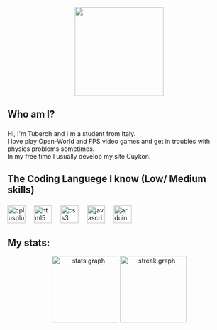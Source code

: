 <div align="center">
  <img height="200" src="https://avatars.githubusercontent.com/u/165823057?v=4"  />
</div>

###

<h2 align="left">Who am I?</h2>

###

<p align="left">Hi, I'm Tuberoh and I'm a student from Italy.<br>I love play Open-World and FPS video games and get in troubles with physics problems sometimes. <br>In my free time I usually develop my site Cuykon.</p>

###

<h2 align="left">The Coding Languege I know (Low/ Medium skills)</h2>

###

<div align="left">
  <img src="https://cdn.jsdelivr.net/gh/devicons/devicon/icons/cplusplus/cplusplus-original.svg" height="40" alt="cplusplus logo"  />
  <img width="12" />
  <img src="https://cdn.jsdelivr.net/gh/devicons/devicon/icons/html5/html5-original.svg" height="40" alt="html5 logo"  />
  <img width="12" />
  <img src="https://cdn.jsdelivr.net/gh/devicons/devicon/icons/css3/css3-original.svg" height="40" alt="css3 logo"  />
  <img width="12" />
  <img src="https://cdn.jsdelivr.net/gh/devicons/devicon/icons/javascript/javascript-original.svg" height="40" alt="javascript logo"  />
  <img width="12" />
  <img src="https://cdn.jsdelivr.net/gh/devicons/devicon/icons/arduino/arduino-original.svg" height="40" alt="arduino logo"  />
</div>

###

<h2 align="left">My stats:</h2>

<div align="center">
  <img src="https://github-readme-stats.vercel.app/api?username=Tuberoh&hide_title=false&hide_rank=false&show_icons=true&include_all_commits=true&count_private=true&disable_animations=false&theme=gruvbox&locale=en&hide_border=false&order=1" height="150" alt="stats graph"  />
  <img src="https://streak-stats.demolab.com?user=Tuberoh&locale=en&mode=daily&theme=dracula&hide_border=false&border_radius=5&order=3" height="150" alt="streak graph"  />
</div>

###

